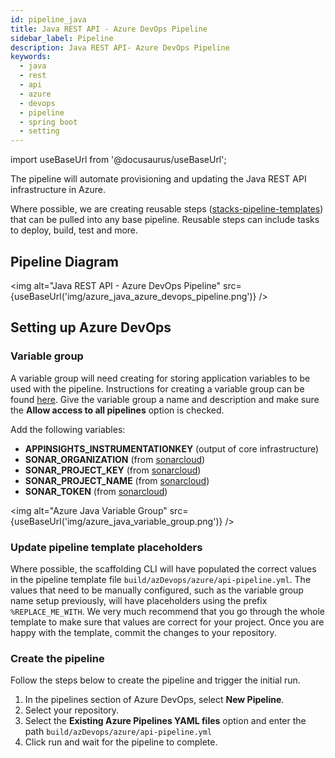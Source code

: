 ```yaml
---
id: pipeline_java
title: Java REST API - Azure DevOps Pipeline
sidebar_label: Pipeline
description: Java REST API- Azure DevOps Pipeline
keywords:
  - java
  - rest 
  - api
  - azure
  - devops
  - pipeline
  - spring boot
  - setting
---
```


import useBaseUrl from '@docusaurus/useBaseUrl';

The pipeline will automate provisioning and updating the Java REST API infrastructure in Azure.

Where possible, we are creating reusable steps ([stacks-pipeline-templates](https://github.com/amido/stacks-pipeline-templates)) that can be pulled into any base pipeline. Reusable steps can include tasks to deploy, build, test and more.

## Pipeline Diagram

<img alt="Java REST API - Azure DevOps Pipeline" src={useBaseUrl('img/azure_java_azure_devops_pipeline.png')} />

## Setting up Azure DevOps

### Variable group

A variable group will need creating for storing application variables to be used with the pipeline. Instructions for creating a variable group can be found [here](https://docs.microsoft.com/en-us/azure/devops/pipelines/library/variable-groups?view=azure-devops&tabs=classic#create-a-variable-group). Give the variable group a name and description and make sure the **Allow access to all pipelines** option is checked.

Add the following variables:

* **APPINSIGHTS_INSTRUMENTATIONKEY** (output of core infrastructure)
* **SONAR_ORGANIZATION** (from [sonarcloud](https://sonarcloud.io/))
* **SONAR_PROJECT_KEY** (from [sonarcloud](https://sonarcloud.io/))
* **SONAR_PROJECT_NAME** (from [sonarcloud](https://sonarcloud.io/))
* **SONAR_TOKEN** (from [sonarcloud](https://sonarcloud.io/))

<img alt="Azure Java Variable Group" src={useBaseUrl('img/azure_java_variable_group.png')} />

### Update pipeline template placeholders

Where possible, the scaffolding CLI will have populated the correct values in the pipeline template file `build/azDevops/azure/api-pipeline.yml`. The values that need to be manually configured, such as the variable group name setup previously, will have placeholders using the prefix `%REPLACE_ME_WITH`. We very much recommend that you go through the whole template to make sure that values are correct for your project. Once you are happy with the template, commit the changes to your repository.

### Create the pipeline

Follow the steps below to create the pipeline and trigger the initial run. 

1. In the pipelines section of Azure DevOps, select **New Pipeline**.
2. Select your repository.
3. Select the **Existing Azure Pipelines YAML files** option and enter the path `build/azDevops/azure/api-pipeline.yml`
4. Click run and wait for the pipeline to complete.
